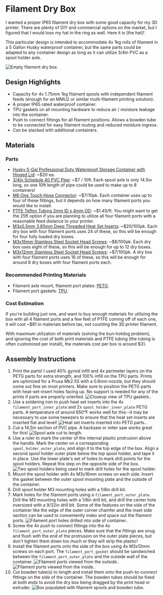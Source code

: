 # Filament Dry Box

I wanted a proper IP65 filament dry box with some good capacity for my 3D printer. There are plenty of DIY and commercial options on the market, but I figured that I would toss my hat in the ring as well. Here it is (the hat)!

This particular design is intended to accommodate 4x 1kg rolls of filament in a 5 Gallon Husky waterproof container, but the same parts could be adapted to any container design as long as it can utilize 3/4in PVC as a spool holder axle.

![Empty filament dry box.](images/empty_box.jpg "Empty Dry Box")

## Design Highlights
* Capacity for 4x 1.75mm 1kg filament spools with independent filament feeds (enough for an MMU2 or similar multi-filament printing solution).
* A proper IP65 rated waterproof container.
* TPU gaskets on all mounting hardware to reduce air / moisture leakage into the ocntainer.
* Push to connect fittings for all filament positions. Allows a bowden tube to be connected for easy filament routing and reduced moisture ingress.
* Can be stacked with additional containers.

## Materials
### Parts
* [Husky 5-Gal Professional Duty Waterproof Storage Container with Hinged Lid](https://www.homedepot.com/p/Husky-5-Gal-Professional-Duty-Waterproof-Storage-Container-with-Hinged-Lid-in-Red-248918/313861296): ~$20 ea.
* [3/4in Schedule 40 PVC Pipe](https://www.homedepot.com/p/Charlotte-Pipe-3-4-in-x-10-ft-PVC-Schedule-40-Pressure-Plain-End-Pipe-PVC-04007-0600/100348472): ~$7 / 10ft. Each spool axle is only 14.5in long, so one 10ft length of pipe could be used to make up to 8 containers!
* [M6 One Touch Hose Connector](https://amzn.to/3cq630g): ~$7/10pk. Each container uses up to four of these fittings, but it depends on how many filament ports you would like to install.
* [PTFE Teflon Tubing 2mm ID x 4mm OD](https://amzn.to/3TjLa7k): ~$1.40/ft. You might want to get the 25ft option if you are planning to utilize all four filament ports with a reasonable feed distance to your printer.
* [M3x0.5mm 3.85mm Deep Threaded Heat Set Inserts](https://amzn.to/3Q1ZX3A): ~$20/100pk. Each dry box with four filament ports uses 24 of these, so this will be enough for four fully loaded dry boxes.
* [M3x16mm Stainless Steel Socket Head Screws](https://amzn.to/3CCDpnb): ~$8/100pk. Each dry box uses eight of these, so this will be enough for up to 12 dry boxes.
* [M3x12mm Stainless Steel Socket Head Screws](https://amzn.to/3Q27EqF): ~$7/100pk. A dry box with four filament ports uses 16 of these, so this will be enough for around 6 dry boxes with four filament ports each.

### Recommended Printing Materials
* Filament axle mount, filament port plates: [PETG](https://amzn.to/3wFWPno).
* Filament port gaskets: [TPU](https://amzn.to/3e6NNsW).

### Cost Estimation
If you're building just one, and want to buy enough materials for utilizing the box with all 4 filament ports and a few feet of PTFE coming off of each one, it will cost ~$81 in materials before tax, not counting the 3D printer filament.

With maximum utilization of materials (solving the bun-hotdog problem), and ignoring the cost of both print materials and PTFE tubing (the tubing is often customized per install), the materials cost per box is around $31.

## Assembly Instructions
1. Print the parts! I used 40% gyroid infill and 4x perimeter layers on the PETG parts for extra strength, and 100% infill on the TPU parts. Prints are optimized for a Prusa Mk2.5S with a 0.6mm nozzle, but they should come out fine on most printers. Make sure to position the PETG parts with heat-set-insert holes facing up. No support is needed for any of the prints if parts are properly oriented.
![Closeup view of TPU gaskets.](images/gaskets.jpg "TPU Gaskets").
2. Use a soldering iron to push heat set inserts into the 4x `filament_port_inner_plate` and 2x `spool_holder_inner_plate` PETG parts. A temperature of around 650°F works well for this--it may be necessary to use some tweezers to ensure that the heat set inserts are inserted flat and level!
![Heat set inserts inserted into PETG parts.](images/heat_set_inserts.jpg "Heat Set Inserts Installation").
3. Cut a 14.5in section of PVC pipe. A hacksaw or miter saw works great for this!
![Spool axle cut to length.](images/spool_axle.jpg "3/4in PVC Spool Axle")
4. Use a ruler to mark the center of the internal plastic protrusion above the handle. Mark the center on a corresponding `spool_holder_outer_plate`, and align it to the top edge of the box. Align a second spool holder outer plate below the top spool holder, and tape it in place. Use the lower plate's set of holes to mark drill points for the spool holders. Repeat this step on the opposite side of the box.
![Two spool holders being used to mark drill holes for the spool holder](images/spool_marking.jpg "Spool Holder Mounting Hole Marking").
5. Mount the spool holder with 4x M3x16mm screws on each side. Insert the gasket between the outer spool mounting plate and the outside of the container.
6. Drill spool holder M3 mounting holes with a 1/8in drill bit.
7. Mark holes for the filament ports using a `filament_port_outer_plate`. Drill the M3 mounting holes with a 1/8in drill bit, and drill the center hole oversized with a 9/32in drill bit. Some of the features on the side of the container like the edge of the outer corner chamfer and the inset side section can be used to conveniently index and space out the filament ports.
![Filament port holes drilled into side of container.](images/filament_port_holes.jpg "Filament Port Drill Holes").
8. Screw the 4x push to connect fittings into the 4x `filament_port_outer_plate` pieces. Make sure that the fittings are snug and flush with the end of the protrusion on the outer plate pieces, but don't tighten them down too much or they will strip the plastic!
9. Install the filament ports onto the side of the box using 4x M3x12mm screws on each port. The `filament_port_gasket` should be sandwiched between the `filament_port_outer_plate` and the outside wall of the container.
![Filament ports viewed from the outside.](images/filament_ports_outside.jpg "Filament Ports Outside View").
![FIlament ports viewed from the inside.](images/filament_ports_inside.jpg "Filament Ports Inside View").
10. Cut bowden tube(s) to length and install them onto the push-to-connect fittings on the side of the container. The bowden tubes should be fixed at both ends to avoid the dry box being dragged by the print head or extruder.
![Box populated with filament spools and bowden tube.](images/box_with_spools.jpg "Filament Box with Stuff!")
